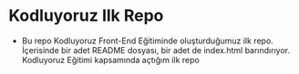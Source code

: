 # Kodluyoruz Ilk Repo
* Bu repo Kodluyoruz Front-End Eğitiminde oluşturduğumuz ilk repo. İçerisinde bir adet README dosyası, bir adet de index.html barındırıyor.
Kodluyoruz Eğitimi kapsamında açtığım ilk repo
